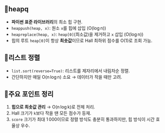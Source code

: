 ## 🔹heapq
- **파이썬 표준 라이브러리**의 최소 힙 구현.
- `heappush(heap, x)`: 원소 `x`를 힙에 삽입 (O(log n))
- `heapreplace(heap, x)`: `heap[0]`(최소값)을 제거하고 `x` 삽입 (O(log n))
- 힙의 루트 `heap[0]`이 항상 **최솟값**이므로 Hall 최하위 점수를 O(1)로 조회 가능.

## 🔹리스트 정렬
- `list.sort(reverse=True)`: 리스트를 제자리에서 내림차순 정렬.
- 간단하지만 매일 O(n log n) 소요 → 데이터가 작을 때만 고려.

## 🔹주요 포인트 정리
1. **힙으로 최솟값 관리** → O(n log k)로 전체 처리.
2. Hall 크기가 `k`보다 작을 땐 모든 점수가 등재.
3. `score` 크기가 최대 1 000이므로 정렬 방식도 충분히 통과하지만,
   힙 방식이 시간 효율상 우수.
